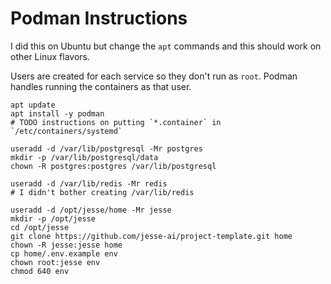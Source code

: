 # Podman Instructions

I did this on Ubuntu but change the `apt` commands and this should work on other
Linux flavors.

Users are created for each service so they don't run as `root`. Podman handles running the
containers as that user.

```shell
apt update
apt install -y podman
# TODO instructions on putting `*.container` in `/etc/containers/systemd`

useradd -d /var/lib/postgresql -Mr postgres
mkdir -p /var/lib/postgresql/data
chown -R postgres:postgres /var/lib/postgresql

useradd -d /var/lib/redis -Mr redis
# I didn't bother creating /var/lib/redis

useradd -d /opt/jesse/home -Mr jesse
mkdir -p /opt/jesse
cd /opt/jesse
git clone https://github.com/jesse-ai/project-template.git home
chown -R jesse:jesse home
cp home/.env.example env
chown root:jesse env
chmod 640 env
```
